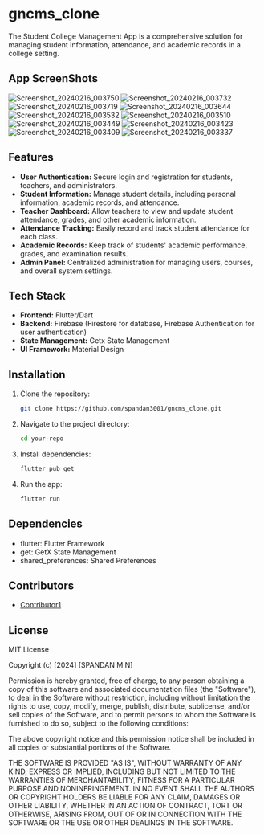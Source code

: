 # gncms_clone

The Student College Management App is a comprehensive solution for managing student information, attendance, and academic records in a college setting.

## App ScreenShots
![Screenshot_20240216_003750](https://github.com/spandan3001/gncms_clone/assets/73657279/6ee6cb90-3f4e-41bc-8122-e22b9190f9dd)
![Screenshot_20240216_003732](https://github.com/spandan3001/gncms_clone/assets/73657279/c9cb9026-a51f-4901-9202-b344d8a6b5e8)
![Screenshot_20240216_003719](https://github.com/spandan3001/gncms_clone/assets/73657279/dd1a9aa9-88f1-4dc4-ad79-cb7652a38e64)
![Screenshot_20240216_003644](https://github.com/spandan3001/gncms_clone/assets/73657279/0170d85e-c1fe-44ce-8209-a0ce15a23ded)
![Screenshot_20240216_003532](https://github.com/spandan3001/gncms_clone/assets/73657279/bd62e6e9-cb2a-4cac-9835-132ddb0ae34d)
![Screenshot_20240216_003510](https://github.com/spandan3001/gncms_clone/assets/73657279/2b351c8e-b2ee-4a95-9328-5059396c805b)
![Screenshot_20240216_003449](https://github.com/spandan3001/gncms_clone/assets/73657279/af10d7d2-d29d-4917-b3c7-3e8a814f629a)
![Screenshot_20240216_003423](https://github.com/spandan3001/gncms_clone/assets/73657279/b86cf81a-ea43-4e42-a719-309f90989ece)
![Screenshot_20240216_003409](https://github.com/spandan3001/gncms_clone/assets/73657279/d0806f73-a4c3-4133-8c62-81665a3658a8)
![Screenshot_20240216_003337](https://github.com/spandan3001/gncms_clone/assets/73657279/2f81bc03-08b5-4c53-8c2b-4c1a3dea6e0e)




## Features

- **User Authentication:** Secure login and registration for students, teachers, and administrators.
- **Student Information:** Manage student details, including personal information, academic records, and attendance.
- **Teacher Dashboard:** Allow teachers to view and update student attendance, grades, and other academic information.
- **Attendance Tracking:** Easily record and track student attendance for each class.
- **Academic Records:** Keep track of students' academic performance, grades, and examination results.
- **Admin Panel:** Centralized administration for managing users, courses, and overall system settings.

## Tech Stack

- **Frontend:** Flutter/Dart
- **Backend:** Firebase (Firestore for database, Firebase Authentication for user authentication)
- **State Management:** Getx State Management
- **UI Framework:** Material Design

## Installation

1. Clone the repository:

   ```bash
   git clone https://github.com/spandan3001/gncms_clone.git
   ```
2. Navigate to the project directory:
    ```bash
   cd your-repo
   ```
3. Install dependencies:
    ```bash
    flutter pub get
    ```
4. Run the app:
    ```bash
   flutter run
   ```

## Dependencies

- flutter: Flutter Framework
- get: GetX State Management
- shared_preferences: Shared Preferences




## Contributors

- [Contributor1](https://github.com/spandan3001)

## License

MIT License

Copyright (c) [2024] [SPANDAN M N]

Permission is hereby granted, free of charge, to any person obtaining a copy
of this software and associated documentation files (the "Software"), to deal
in the Software without restriction, including without limitation the rights
to use, copy, modify, merge, publish, distribute, sublicense, and/or sell
copies of the Software, and to permit persons to whom the Software is
furnished to do so, subject to the following conditions:

The above copyright notice and this permission notice shall be included in all
copies or substantial portions of the Software.

THE SOFTWARE IS PROVIDED "AS IS", WITHOUT WARRANTY OF ANY KIND, EXPRESS OR
IMPLIED, INCLUDING BUT NOT LIMITED TO THE WARRANTIES OF MERCHANTABILITY,
FITNESS FOR A PARTICULAR PURPOSE AND NONINFRINGEMENT. IN NO EVENT SHALL THE
AUTHORS OR COPYRIGHT HOLDERS BE LIABLE FOR ANY CLAIM, DAMAGES OR OTHER
LIABILITY, WHETHER IN AN ACTION OF CONTRACT, TORT OR OTHERWISE, ARISING FROM,
OUT OF OR IN CONNECTION WITH THE SOFTWARE OR THE USE OR OTHER DEALINGS IN THE
SOFTWARE.
